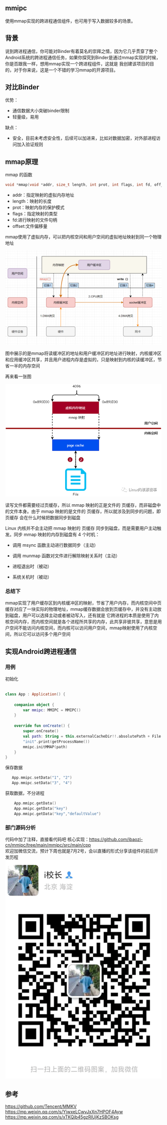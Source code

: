 ## mmipc
使用mmap实现的跨进程通信组件，也可用于写入数据较多的场景。

## 背景
说到跨进程通信，你可能对Binder有着莫名的崇拜之情，因为它几乎贯穿了整个Android系统的跨进程通信任务，如果你探究到Binder是通过mmap实现的时候，你是否跟我一样，想用mmap实现一个跨进程组件，这就是
我创建该项目的目的，对于你来说，这是一个不错的学习mmap的开源项目。

## 对比Binder

优势：
- 通信数据大小突破binder限制
- 轻量级，易用

缺点：
- 安全，目前未考虑安全性，后续可以加进来，比如对数据加密，对外部进程访问加入验证规则

## mmap原理

mmap 的函数
```c
void *mmap(void *addr, size_t length, int prot, int flags, int fd, off_t offset);
```
- addr：指定映射的虚拟内存地址
- length：映射的长度
- prot：映射内存的保护模式
- flags：指定映射的类型
- fd:进行映射的文件句柄
- offset:文件偏移量

mmap使用了虚拟内存，可以把内核空间和用户空间的虚拟地址映射到同一个物理地址

![img.png](png/mmap1.png)

图中展示的是mmap将读缓冲区的地址和用户缓冲区的地址进行映射，内核缓冲区和应用缓冲区共享，并且用户进程内存是虚拟的，只是映射到内核的读缓冲区，节省一半的内存空间

再来看一张图

![img.png](png/mmap2.png)

读写文件都需要经过页缓存，所以 mmap 映射的正是文件的 页缓存，而非磁盘中的文件本身。由于 mmap 映射的是文件的 页缓存，所以就涉及到同步的问题，即 页缓存 会在什么时候把数据同步到磁盘

Linux 内核并不会主动把 mmap 映射的 页缓存 同步到磁盘，而是需要用户主动触发。同步 mmap 映射的内存到磁盘有 4 个时机：

- 调用 msync 函数主动进行数据同步（主动）

- 调用 munmap 函数对文件进行解除映射关系时（主动）

- 进程退出时（被动）

- 系统关机时（被动）

### 总结下
mmap实现了用户缓存区到内核缓冲区的映射，节省了用户内存，而内核空间中页缓存对应了一块实际的物理地址，mmap缓存数据会放到页缓存中，并没有主动放到磁盘，用户可以选择主动或者被动写入，还有就是
它跨进程的本质是使用了内核空间内存，而内核空间就是各个进程所共享的内存，此共享非彼共享，意思是用户空间不能访问内核空间，而内核可以访问用户空间，mmap映射使用了内核空间，所以它可以访问多个用户空间

## 实现Android跨进程通信

### 用例

初始化
```kotlin

class App : Application() {

    companion object {
        var mmipc: MMIPC = MMIPC()
    }

    override fun onCreate() {
        super.onCreate()
        val path: String = this.externalCacheDir!!.absolutePath + File.separator + "mmipc.arsc"
        "init".print(getProcessName())
        mmipc.initMMAP(path)
    }
}
```
保存数据
```kotlin
   App.mmipc.setData("1", "2")
   App.mmipc.setData("3", "4")
```
获取数据，不分进程
```kotlin
    App.mmipc.getData()
    App.mmipc.getData("key")
    App.mmipc.getData("key","defaultValue")
```

### 部门源码分析

代码中加了注释，直接看代码吧
核心实现：<https://github.com/ibaozi-cn/mmipc/tree/main/mmipc/src/main/cpp>  
欢迎加微信交流，预计下周也就是7月2号，会以直播的形式分享该组件的前后开发历程
![img.png](ibaozi_cn.png)

## 参考
<https://github.com/Tencent/MMKV>  
<https://mp.weixin.qq.com/s/YjwxeLCwvJxXn7HPOF4Ayw>  
<https://mp.weixin.qq.com/s/xTKQjb45gzRIUjKzSBOKsg>